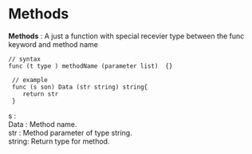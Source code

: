 # Methods

**Methods** :  A just a function with special recevier type between the func keyword and method name

```
// syntax
func (t type ) methodName (parameter list)  {}
 
 // example
 func (s son) Data (str string) string{
 	return str
 }
```
s :   
Data : Method name.  
str : Method parameter of type string.  
string: Return type for method.  
         
